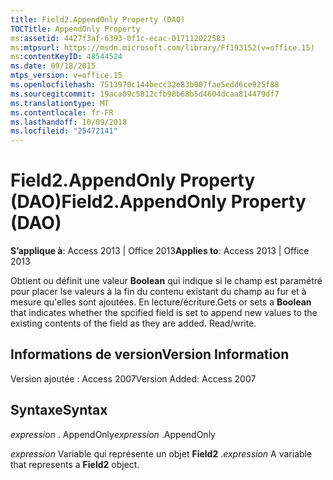 ```yaml
---
title: Field2.AppendOnly Property (DAO)
TOCTitle: AppendOnly Property
ms:assetid: 4427f3af-6393-0f1c-ecac-017112022583
ms:mtpsurl: https://msdn.microsoft.com/library/Ff193152(v=office.15)
ms:contentKeyID: 48544524
ms.date: 09/18/2015
mtps_version: v=office.15
ms.openlocfilehash: 7513970c144becc32e83b007fae5edd6ce925f88
ms.sourcegitcommit: 19aca09c5812cfb98b68b5d4604dcaa814479df7
ms.translationtype: MT
ms.contentlocale: fr-FR
ms.lasthandoff: 10/09/2018
ms.locfileid: "25472141"
---
```

# <a name="field2appendonly-property-dao"></a><span data-ttu-id="f714e-102">Field2.AppendOnly Property (DAO)</span><span class="sxs-lookup"><span data-stu-id="f714e-102">Field2.AppendOnly Property (DAO)</span></span>


<span data-ttu-id="f714e-103">**S’applique à**: Access 2013 | Office 2013</span><span class="sxs-lookup"><span data-stu-id="f714e-103">**Applies to**: Access 2013 | Office 2013</span></span>

<span data-ttu-id="f714e-p101">Obtient ou définit une valeur **Boolean** qui indique si le champ est paramétré pour placer lse valeurs à la fin du contenu existant du champ au fur et à mesure qu'elles sont ajoutées. En lecture/écriture.</span><span class="sxs-lookup"><span data-stu-id="f714e-p101">Gets or sets a **Boolean** that indicates whether the spcified field is set to append new values to the existing contents of the field as they are added. Read/write.</span></span>

## <a name="version-information"></a><span data-ttu-id="f714e-106">Informations de version</span><span class="sxs-lookup"><span data-stu-id="f714e-106">Version Information</span></span>

<span data-ttu-id="f714e-107">Version ajoutée : Access 2007</span><span class="sxs-lookup"><span data-stu-id="f714e-107">Version Added: Access 2007</span></span>

## <a name="syntax"></a><span data-ttu-id="f714e-108">Syntaxe</span><span class="sxs-lookup"><span data-stu-id="f714e-108">Syntax</span></span>

<span data-ttu-id="f714e-109">*expression* . AppendOnly</span><span class="sxs-lookup"><span data-stu-id="f714e-109">*expression* .AppendOnly</span></span>

<span data-ttu-id="f714e-110">*expression* Variable qui représente un objet **Field2** .</span><span class="sxs-lookup"><span data-stu-id="f714e-110">*expression* A variable that represents a **Field2** object.</span></span>

